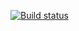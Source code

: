 [![Build status](https://ci.appveyor.com/api/projects/status/4psttr98wkd3q8u6/branch/master?svg=true)](https://ci.appveyor.com/project/GlebKlimenko/dz-4-2-3-2/branch/master)
